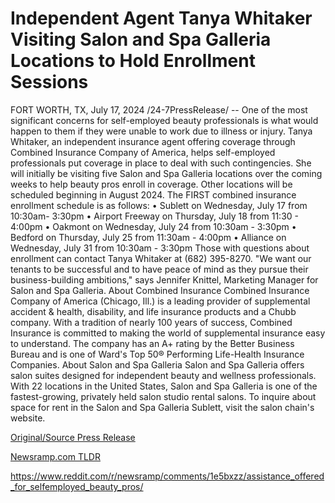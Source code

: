 # Independent Agent Tanya Whitaker Visiting Salon and Spa Galleria Locations to Hold Enrollment Sessions

FORT WORTH, TX, July 17, 2024 /24-7PressRelease/ -- One of the most significant concerns for self-employed beauty professionals is what would happen to them if they were unable to work due to illness or injury.   Tanya Whitaker, an independent insurance agent offering coverage through Combined Insurance Company of America, helps self-employed professionals put coverage in place to deal with such contingencies.   She will initially be visiting five Salon and Spa Galleria locations over the coming weeks to help beauty pros enroll in coverage. Other locations will be scheduled beginning in August 2024. The FIRST combined insurance enrollment schedule is as follows:  •	Sublett on Wednesday, July 17 from 10:30am- 3:30pm •	Airport Freeway on Thursday, July 18 from 11:30 - 4:00pm •	Oakmont on Wednesday, July 24 from 10:30am - 3:30pm •	Bedford on Thursday, July 25 from 11:30am - 4:00pm •	Alliance on Wednesday, July 31 from 10:30am - 3:30pm  Those with questions about enrollment can contact Tanya Whitaker at (682) 395-8270.  "We want our tenants to be successful and to have peace of mind as they pursue their business-building ambitions," says Jennifer Knittel, Marketing Manager for Salon and Spa Galleria.  About Combined Insurance Combined Insurance Company of America (Chicago, Ill.) is a leading provider of supplemental accident & health, disability, and life insurance products and a Chubb company. With a tradition of nearly 100 years of success, Combined Insurance is committed to making the world of supplemental insurance easy to understand. The company has an A+ rating by the Better Business Bureau and is one of Ward's Top 50® Performing Life-Health Insurance Companies.  About Salon and Spa Galleria Salon and Spa Galleria offers salon suites designed for independent beauty and wellness professionals. With 22 locations in the United States, Salon and Spa Galleria is one of the fastest-growing, privately held salon studio rental salons. To inquire about space for rent in the Salon and Spa Galleria Sublett, visit the salon chain's website. 

[Original/Source Press Release](https://www.24-7pressrelease.com/press-release/512591/independent-agent-tanya-whitaker-visiting-salon-and-spa-galleria-locations-to-hold-enrollment-sessions)
                    

[Newsramp.com TLDR](None) 

https://www.reddit.com/r/newsramp/comments/1e5bxzz/assistance_offered_for_selfemployed_beauty_pros/